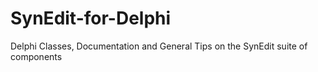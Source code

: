 # SynEdit-for-Delphi
Delphi Classes, Documentation and General Tips on the SynEdit suite of components
